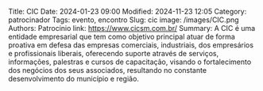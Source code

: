 Title: CIC
Date: 2024-01-23 09:00
Modified: 2024-11-23 12:05
Category: patrocinador
Tags: evento, encontro
Slug: cic
image: /images/CIC.png
Authors: Patrocinio
link: https://www.cicsm.com.br/
Summary: A CIC é uma entidade empresarial que tem como objetivo principal atuar de forma proativa em defesa das empresas comerciais, industriais, dos empresários e profissionais liberais, oferecendo suporte através de serviços, informações, palestras e cursos de capacitação, visando o fortalecimento dos negócios dos seus associados, resultando no constante desenvolvimento do município e região.
